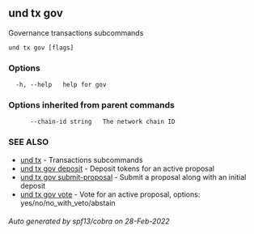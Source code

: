 ## und tx gov

Governance transactions subcommands

```
und tx gov [flags]
```

### Options

```
  -h, --help   help for gov
```

### Options inherited from parent commands

```
      --chain-id string   The network chain ID
```

### SEE ALSO

* [und tx](und_tx.md)	 - Transactions subcommands
* [und tx gov deposit](und_tx_gov_deposit.md)	 - Deposit tokens for an active proposal
* [und tx gov submit-proposal](und_tx_gov_submit-proposal.md)	 - Submit a proposal along with an initial deposit
* [und tx gov vote](und_tx_gov_vote.md)	 - Vote for an active proposal, options: yes/no/no_with_veto/abstain

###### Auto generated by spf13/cobra on 28-Feb-2022
